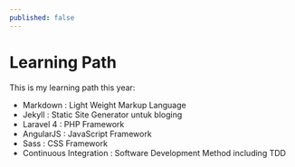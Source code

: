 ```yaml
---
published: false
---
```


Learning Path
=============

This is my learning path this year:
- Markdown : Light Weight Markup Language
- Jekyll : Static Site Generator untuk bloging
- Laravel 4 : PHP Framework
- AngularJS : JavaScript Framework
- Sass : CSS Framework
- Continuous Integration : Software Development Method including TDD
